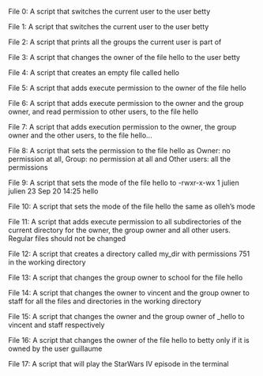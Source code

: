 File 0: A script that switches the current user to the user betty

File 1: A script that switches the current user to the user betty

File 2: A script that prints all the groups the current user is part of

File 3: A script that changes the owner of the file hello to the user betty

File 4: A script that creates an empty file called hello

File 5: A script that adds execute permission to the owner of the file hello

File 6: A script that adds execute permission to the owner and the group owner, and read permission to other users, to the file hello

File 7: A script that adds execution permission to the owner, the group owner and the other users, to the file hello...

File 8: A script that sets the permission to the file hello as Owner: no permission at all, Group: no permission at all and Other users: all the permissions

File 9: A script that sets the mode of the file hello to -rwxr-x-wx 1 julien julien 23 Sep 20 14:25 hello

File 10: A script that sets the mode of the file hello the same as olleh’s mode

File 11: A script that adds execute permission to all subdirectories of the current directory for the owner, the group owner and all other users. Regular files should not be changed

File 12: A script that creates a directory called my_dir with permissions 751 in the working directory

File 13: A script that changes the group owner to school for the file hello

File 14: A script that changes the owner to vincent and the group owner to staff for all the files and directories in the working directory

File 15: A script that changes the owner and the group owner of _hello to vincent and staff respectively

File 16: A script that changes the owner of the file hello to betty only if it is owned by the user guillaume

File 17: A script that will play the StarWars IV episode in the terminal
